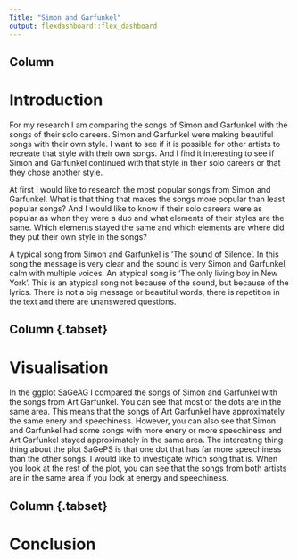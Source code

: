 ```yaml
---
Title: "Simon and Garfunkel"
output: flexdashboard::flex_dashboard
--- 
```


Column
-------------------------------------

# Introduction

For my research I am comparing the songs of Simon and Garfunkel with the songs of their solo careers. Simon and Garfunkel were making beautiful songs with their own style. I want to see if it is possible for other artists to recreate that style with their own songs. And I find it interesting to see if Simon and Garfunkel continued with that style in their solo careers or that they chose another style.

At first I would like to research the most popular songs from Simon and Garfunkel. What is that thing that makes the songs more popular than least popular songs? And I would like to know if their solo careers were as popular as when they were a duo and what elements of their styles are the same. Which elements stayed the same and which elements are where did they put their own style in the songs?

A typical song from Simon and Garfunkel is ‘The sound of Silence’. In this song the message is very clear and the sound is very Simon and Garfunkel, calm with multiple voices. An atypical song is ‘The only living boy in New York’. This is an atypical song not because of the sound, but because of the lyrics. There is not a big message or beautiful words, there is repetition in the text and there are unanswered questions.

Column {.tabset}
-------------------------------------

# Visualisation

In the ggplot SaGeAG I compared the songs of Simon and Garfunkel with the songs from Art Garfunkel. You can see that most of the dots are in the same area. This means that the songs of Art Garfunkel have approximately the same enery and speechiness. However, you can also see that Simon and Garfunkel had some songs with more enery or more speechiness and Art Garfunkel stayed approximately in the same area. 
The interesting thing thing about the plot SaGePS is that one dot that has far more speechiness than the other songs. I would like to investigate which song that is. When you look at the rest of the plot, you can see that the songs from both artists are in the same area if you look at energy and speechiness.

Column {.tabset}
-------------------------------------

# Conclusion
